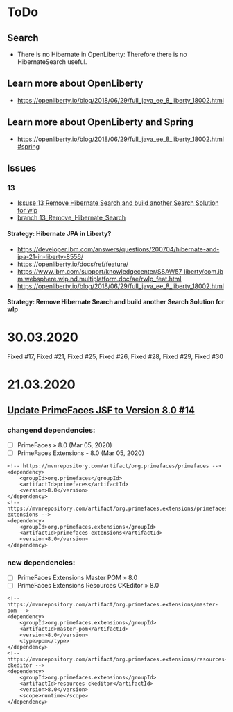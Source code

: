 # ToDo

## Search
* There is no Hibernate in OpenLiberty: Therefore there is no HibernateSearch useful.

## Learn more about OpenLiberty
* https://openliberty.io/blog/2018/06/29/full_java_ee_8_liberty_18002.html

## Learn more about OpenLiberty and Spring
* https://openliberty.io/blog/2018/06/29/full_java_ee_8_liberty_18002.html#spring

## Issues

### 13
* [Issuse 13 Remove Hibernate Search and build another Search Solution for wlp](https://github.com/Jakarta-EE-Petclinic/jakartaee-petclinic/issues/13)
* [branch 13_Remove_Hibernate_Search](https://github.com/Jakarta-EE-Petclinic/jakartaee-petclinic/tree/13_Remove_Hibernate_Search)
#### Strategy: Hibernate JPA in Liberty?
* https://developer.ibm.com/answers/questions/200704/hibernate-and-jpa-21-in-liberty-8556/
* https://openliberty.io/docs/ref/feature/
* https://www.ibm.com/support/knowledgecenter/SSAW57_liberty/com.ibm.websphere.wlp.nd.multiplatform.doc/ae/rwlp_feat.html
* https://openliberty.io/blog/2018/06/29/full_java_ee_8_liberty_18002.html
#### Strategy: Remove Hibernate Search and build another Search Solution for wlp


# 30.03.2020
Fixed #17, Fixed #21, Fixed #25, Fixed #26, Fixed #28, Fixed #29, Fixed #30

# 21.03.2020
## [Update PrimeFaces JSF to Version 8.0 #14](https://github.com/Jakarta-EE-Petclinic/jakartaee-petclinic/issues/14)
### changend dependencies:
- [ ] PrimeFaces » 8.0            (Mar 05, 2020)
- [ ] PrimeFaces Extensions - 8.0 (Mar 05, 2020)
````
<!-- https://mvnrepository.com/artifact/org.primefaces/primefaces -->
<dependency>
    <groupId>org.primefaces</groupId>
    <artifactId>primefaces</artifactId>
    <version>8.0</version>
</dependency>
<!-- https://mvnrepository.com/artifact/org.primefaces.extensions/primefaces-extensions -->
<dependency>
    <groupId>org.primefaces.extensions</groupId>
    <artifactId>primefaces-extensions</artifactId>
    <version>8.0</version>
</dependency>
````
### new  dependencies:

- [ ] PrimeFaces Extensions Master POM » 8.0
- [ ] PrimeFaces Extensions Resources CKEditor » 8.0
````
<!-- https://mvnrepository.com/artifact/org.primefaces.extensions/master-pom -->
<dependency>
    <groupId>org.primefaces.extensions</groupId>
    <artifactId>master-pom</artifactId>
    <version>8.0</version>
    <type>pom</type>
</dependency>
<!-- https://mvnrepository.com/artifact/org.primefaces.extensions/resources-ckeditor -->
<dependency>
    <groupId>org.primefaces.extensions</groupId>
    <artifactId>resources-ckeditor</artifactId>
    <version>8.0</version>
    <scope>runtime</scope>
</dependency>
````




